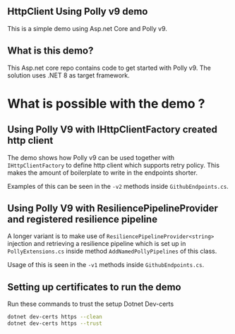 ## HttpClient Using Polly v9 demo

This is a simple demo using Asp.net Core and Polly v9. 

## What is this demo?
This Asp.net core repo contains code to get started with Polly v9. The solution uses .NET 8 as target framework. 

# What is possible with the demo ?

## Using Polly V9 with IHttpClientFactory created http client
The demo shows how Polly v9 can be used together with `IHttpClientFactory` to define http client which supports 
retry policy. This makes the amount of boilerplate to write in the endpoints shorter. 

Examples of this can be seen in the `-v2` methods inside `GithubEndpoints.cs`.

## Using Polly V9 with ResiliencePipelineProvider and registered resilience pipeline
A longer variant is to make use of `ResiliencePipelineProvider<string>` injection and retrieving a 
resilience pipeline which is set up in `PollyExtensions.cs` inside method `AddNamedPollyPipelines` of this class.

Usage of this is seen in the `-v1` methods inside `GithubEndpoints.cs`.

## Setting up certificates to run the demo
Run these commands to trust the setup Dotnet Dev-certs

```bash
dotnet dev-certs https --clean
dotnet dev-certs https --trust

```